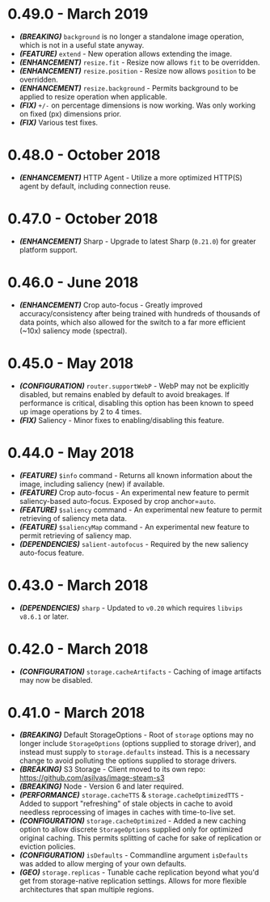 # 0.49.0 - March 2019

* ***(BREAKING)*** `background` is no longer a standalone image operation, which is not in a useful state anyway.
* ***(FEATURE)*** `extend` - New operation allows extending the image.
* ***(ENHANCEMENT)*** `resize.fit` - Resize now allows `fit` to be overridden.
* ***(ENHANCEMENT)*** `resize.position` - Resize now allows `position` to be overridden.
* ***(ENHANCEMENT)*** `resize.background` - Permits background to be applied to resize operation when applicable.
* ***(FIX)*** `+/-` on percentage dimensions is now working. Was only working on fixed (px) dimensions prior.
* ***(FIX)*** Various test fixes.


# 0.48.0 - October 2018

* ***(ENHANCEMENT)*** HTTP Agent - Utilize a more optimized HTTP(S) agent by default, including connection reuse.


# 0.47.0 - October 2018

* ***(ENHANCEMENT)*** Sharp - Upgrade to latest Sharp (`0.21.0`) for greater platform support.


# 0.46.0 - June 2018

* ***(ENHANCEMENT)*** Crop auto-focus - Greatly improved accuracy/consistency after being trained with hundreds of
  thousands of data points, which also allowed for the switch to a far more efficient (~10x) saliency mode (spectral).


# 0.45.0 - May 2018

* ***(CONFIGURATION)*** `router.supportWebP` - WebP may not be explicitly disabled, but remains enabled by default
  to avoid breakages. If performance is critical, disabling this option has been known to speed up image operations
  by 2 to 4 times.
* ***(FIX)*** Saliency - Minor fixes to enabling/disabling this feature.


# 0.44.0 - May 2018

* ***(FEATURE)*** `$info` command - Returns all known information about the image, including saliency (new) if available.
* ***(FEATURE)*** Crop auto-focus - An experimental new feature to permit saliency-based auto-focus. Exposed by crop anchor=`auto`.
* ***(FEATURE)*** `$saliency` command - An experimental new feature to permit retrieving of saliency meta data.
* ***(FEATURE)*** `$saliencyMap` command - An experimental new feature to permit retrieving of saliency map.
* ***(DEPENDENCIES)*** `salient-autofocus` - Required by the new saliency auto-focus feature. 


# 0.43.0 - March 2018

* ***(DEPENDENCIES)*** `sharp` - Updated to `v0.20` which requires `libvips` `v8.6.1` or later. 


# 0.42.0 - March 2018

* ***(CONFIGURATION)*** `storage.cacheArtifacts` - Caching of image artifacts may now be disabled. 


# 0.41.0 - March 2018

* ***(BREAKING)*** Default StorageOptions - Root of `storage` options may no longer include `StorageOptions` (options supplied to storage driver), and instead must supply to `storage.defaults` instead. This is a necessary change to avoid polluting the options supplied to storage drivers.
* ***(BREAKING)*** S3 Storage - Client moved to its own repo: https://github.com/asilvas/image-steam-s3
* ***(BREAKING)*** Node - Version 6 and later required.
* ***(PERFORMANCE)*** `storage.cacheTTS` & `storage.cacheOptimizedTTS` - Added to support "refreshing" of stale objects in cache to avoid needless reprocessing of images in caches with time-to-live set.
* ***(CONFIGURATION)*** `storage.cacheOptimized` - Added a new caching option to allow discrete `StorageOptions` supplied only for optimized original caching. This permits splitting of cache for sake of replication or eviction policies.
* ***(CONFIGURATION)*** `isDefaults` - Commandline argument `isDefaults` was added to allow merging of your own defaults.
* ***(GEO)*** `storage.replicas` - Tunable cache replication beyond what you'd get from storage-native replication settings. Allows for more flexible architectures that span multiple regions.
